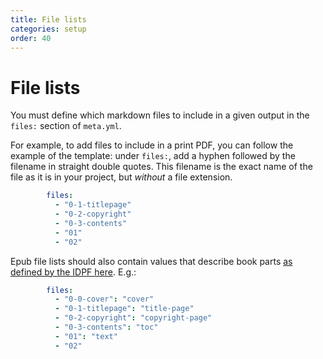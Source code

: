 ```yaml
---
title: File lists
categories: setup
order: 40
---
```


# File lists

You must define which markdown files to include in a given output in the `files:` section of `meta.yml`.

For example, to add files to include in a print PDF, you can follow the example of the template: under `files:`, add a hyphen followed by the filename in straight double quotes. This filename is the exact name of the file as it is in your project, but *without* a file extension. 

``` yaml
        files:
          - "0-1-titlepage"
          - "0-2-copyright"
          - "0-3-contents"
          - "01"
          - "02"
```

Epub file lists should also contain values that describe book parts [as defined by the IDPF here](http://www.idpf.org/epub/20/spec/OPF_2.0.1_draft.htm#Section2.6). E.g.:

``` yaml
        files:
          - "0-0-cover": "cover"
          - "0-1-titlepage": "title-page"
          - "0-2-copyright": "copyright-page"
          - "0-3-contents": "toc"
          - "01": "text"
          - "02"
```

